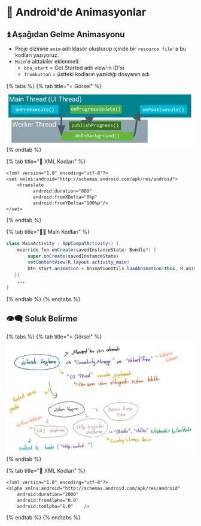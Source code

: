 # 🎪 Android'de Animasyonlar

## ⏫ Aşağıdan Gelme Animasyonu

* Proje dizinine `anim` adlı klasör oluşturup içinde bir `resource file'`a bu kodları yazıyoruz.
* `Main`'e alttakiler eklenmeli:
  * `btn_start` = Get Started adlı view'ın ID'si
  * `frombutton` = üstteki kodların yazıldığı dosyanın adı

{% tabs %}
{% tab title="⭐ Görsel" %}
![](../.gitbook/assets/image%20%2823%29.png)
{% endtab %}

{% tab title="📜 XML Kodları" %}
```markup
<?xml version="1.0" encoding="utf-8"?>
<set xmlns:android="http://schemas.android.com/apk/res/android">
    <translate
          android:duration="800"
          android:fromXDelta="0%p"
          android:fromYDelta="100%p"/>
</set>
```
{% endtab %}

{% tab title="👨‍💻 Main Kodları" %}
```java
class MainActivity : AppCompatActivity() {
    override fun onCreate(savedInstanceState: Bundle?) {
        super.onCreate(savedInstanceState)
        setContentView(R.layout.activity_main)
        btn_start.animation = AnimationUtils.loadAnimation(this, R.anim.frombuttom)
   }}
    ...
}
```
{% endtab %}
{% endtabs %}

## 👁‍🗨 Soluk Belirme

{% tabs %}
{% tab title="⭐ Görsel" %}
![](../.gitbook/assets/image%20%2824%29.png)
{% endtab %}

{% tab title="📜 XML Kodları" %}
```markup
<?xml version="1.0" encoding="utf-8"?>
<alpha xmlns:android="http://schemas.android.com/apk/res/android"
    android:duration="2000"
    android:fromAlpha="0.0"
    android:toAlpha="1.0"    />
```
{% endtab %}
{% endtabs %}

